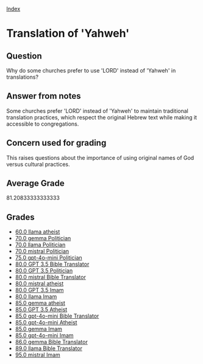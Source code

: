 
[Index](../../index.md)
# Translation of 'Yahweh'
## Question
Why do some churches prefer to use 'LORD' instead of 'Yahweh' in translations?

## Answer from notes
Some churches prefer 'LORD' instead of 'Yahweh' to maintain traditional translation practices, which respect the original Hebrew text while making it accessible to congregations.

## Concern used for grading
This raises questions about the importance of using original names of God versus cultural practices.

## Average Grade
81.20833333333333

## Grades
 * [60.0 llama atheist](../answers/llama_atheist/Translation_of_'Yahweh'.md)
 * [70.0 gemma Politician](../answers/gemma_Politician/Translation_of_'Yahweh'.md)
 * [70.0 llama Politician](../answers/llama_Politician/Translation_of_'Yahweh'.md)
 * [70.0 mistral Politician](../answers/mistral_Politician/Translation_of_'Yahweh'.md)
 * [75.0 gpt-4o-mini Politician](../answers/gpt-4o-mini_Politician/Translation_of_'Yahweh'.md)
 * [80.0 GPT 3.5 Bible Translator](../answers/GPT_3.5_Bible_Translator/Translation_of_'Yahweh'.md)
 * [80.0 GPT 3.5 Politician](../answers/GPT_3.5_Politician/Translation_of_'Yahweh'.md)
 * [80.0 mistral Bible Translator](../answers/mistral_Bible_Translator/Translation_of_'Yahweh'.md)
 * [80.0 mistral atheist](../answers/mistral_atheist/Translation_of_'Yahweh'.md)
 * [80.0 GPT 3.5 Imam](../answers/GPT_3.5_Imam/Translation_of_'Yahweh'.md)
 * [80.0 llama Imam](../answers/llama_Imam/Translation_of_'Yahweh'.md)
 * [85.0 gemma atheist](../answers/gemma_atheist/Translation_of_'Yahweh'.md)
 * [85.0 GPT 3.5 Atheist](../answers/GPT_3.5_Atheist/Translation_of_'Yahweh'.md)
 * [85.0 gpt-4o-mini Bible Translator](../answers/gpt-4o-mini_Bible_Translator/Translation_of_'Yahweh'.md)
 * [85.0 gpt-4o-mini Atheist](../answers/gpt-4o-mini_Atheist/Translation_of_'Yahweh'.md)
 * [85.0 gemma Imam](../answers/gemma_Imam/Translation_of_'Yahweh'.md)
 * [85.0 gpt-4o-mini Imam](../answers/gpt-4o-mini_Imam/Translation_of_'Yahweh'.md)
 * [86.0 gemma Bible Translator](../answers/gemma_Bible_Translator/Translation_of_'Yahweh'.md)
 * [89.0 llama Bible Translator](../answers/llama_Bible_Translator/Translation_of_'Yahweh'.md)
 * [95.0 mistral Imam](../answers/mistral_Imam/Translation_of_'Yahweh'.md)
